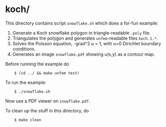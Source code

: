 koch/
=====

This directory contains script `snowflake.sh` which does a for-fun example:

1. Generate a Koch snowflake polygon in triangle-readable `.poly` file.
2. Triangulates the polygon and generates `unfem`-readable files `koch.1.*`.
3. Solves the Poisson equation,  -grad^2 u = 1,  with u=0 Dirichlet boundary
conditions.
4. Generates an image `snowflake.pdf` showing u(x,y) as a contour map.

Before running the example do

        $ (cd ../ && make unfem test)

To run the example:

        $ ./snowflake.sh

Now use a PDF viewer on `snowflake.pdf`.

To clean up the stuff in this directory, do

        $ make clean

